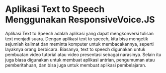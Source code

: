 # Aplikasi Text to Speech Menggunakan ResponsiveVoice.JS
Aplikasi Text to Speech adalah aplikasi yang dapat mengkonversi tulisan text menjadi suara. Dengan aplikasi text to speech, kita bisa mengetik sejumlah kalimat dan meminta komputer untuk membacakannya, seperti layaknya orang berbicara.
Biasanya, text to speech digunakan untuk pembuatan video tutorial atau video presentasi sebagai narasinya. Selain itu juga biasa digunakan untuk membuat aplikasi antrian, pengumuman atau pemberitahuan, dan bisa juga untuk membuat aplikasi pembelajaran.
